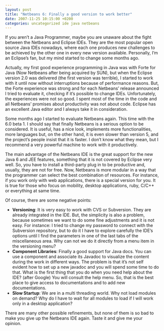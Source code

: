```yaml
---
layout: post
title: "Netbeans 6: Finally a good version to work better"
date: 2007-11-25 10:15:00 +0200
categories: uncategorized ide java netbeans
---
```


If you aren’t a Java Programmer, maybe you are unaware about the fight between the Netbeans and Eclipse IDEs. They are the most popular open source Java IDEs nowadays, where each one produces new challenges to be achieved by the other one in every new version available. Personally, I’m an Eclipse’s fan, but my mind started to change some months ago. 

Actually, my first good experience programming in Java was with Forte for Java (Now Netbeans after being acquired by SUN), but when the Eclipse version 2.0 was delivered (the first version was terrible), I started to work with it until now without interruptions because of performance reasons. But, the Forte experience was strong and for each Netbeans’ release announced I tried to evaluate it, checking if it’s possible to change IDEs. Unfortunately, the experiences were not so good. I spent most of the time in the code and all Netbeans’ promises about productivity was not about code. Eclipse has an excellent Java editor and I always take it in consideration.

Some months ago I started to evaluate Netbeans again. This time with the 6.0 beta 1. I should say that finally Netbeans is a serious option to be considered. It is useful, has a nice look, implements more functionalities, more languages but, on the other hand, it is even slower than version 5, and the project’s people insist that it is faster. I don’t know what they mean, but I recommend a very powerful machine to work with it productively. 

The main advantage of the Netbeans IDE is the great support for the new Java 6 and JEE features, something that it is not covered by Eclipse very well. So, you have to install a third-party plug in to be productive and, usually, they are not for free. Now, Netbeans is more modular in a way that the programmer can select the best combination of resources. For instance, if you work only with web applications, there is a special version for you. It is true for those who focus on mobility, desktop applications, ruby, C/C++ or everything at same time. 

Of course, there are some negative points:

<ul>
<li><strong>Versioning</strong>: It is very easy to work with CVS or Subversion. They are already integrated in the IDE. But, the simplicity is also a problem, because sometimes we want to do some fine adjustments and it is not easy. For instance: I tried to change my password to connect with the Subversion repository, but to do it I have to explore carefully the IDE’s options until I find the parameters in one of the last tabs of the miscellaneous area. Why can not we do it directly from a menu item in the versioning menu? </li>
<li><strong>Component Libraries</strong>: Finally a good support for Java docs. You can use a component and associate its Javadoc to visualize the content during the work in different ways. The problem is that it’s not self evident how to set up a new javadoc and you will spend some time to do that. What is the first thing that you do when you need help about the IDE? (after Google) You will consult the help menu. So, that is the best place to give access to documentations and to add new documentations. </li>
<li><strong>Slow Startup</strong>: We are in a multi threading world. Why not load modules on demand? Why do I have to wait for all modules to load if I will work only in a desktop application?</li>
</ul>
There are many other possible refinements, but none of them is so bad to make you give up the Netbeans IDE again. Taste it and give me your opinion.
